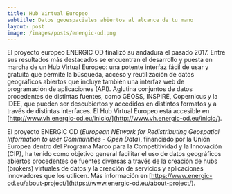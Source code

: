 ```yaml
---
title: Hub Virtual Europeo
subtitle: Datos geoespaciales abiertos al alcance de tu mano
layout: post
image: /images/posts/energic-od.png
---
```


El proyecto europeo ENERGIC OD finalizó su andadura el pasado 2017. Entre sus resultados más destacados se encuentran el desarrollo y puesta en marcha de un Hub Virtual Europeo: una potente interfaz fácil de usar y gratuita que permite la búsqueda, acceso y reutilización de datos geográficos abiertos que incluye también una interfaz web de programación de aplicaciones (API). Aglutina conjuntos de datos procedentes de distintas fuentes, como GEOSS, INSPIRE, Copernicus y la IDEE, que pueden ser descubiertos y accedidos en distintos formatos y a través de distintas interfaces. El Hub Virtual Europeo está accesible en [http://www.vh.energic-od.eu/inicio/](http://www.vh.energic-od.eu/inicio/).

El proyecto ENERGIC OD (_European NEtwork for Redistributing Geospatial Information to user Communities - Open Data_), financiado por la Unión Europea dentro del Programa Marco para la Competitividad y la Innovación (CIP), ha tenido como objetivo general facilitar el uso de datos geográficos abiertos procedentes de fuentes diversas a través de la creación de hubs (brokers) virtuales de datos y la creación de servicios y aplicaciones innovadores que los utilicen. Más información en [https://www.energic-od.eu/about-project/](https://www.energic-od.eu/about-project/).
